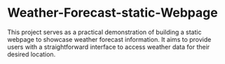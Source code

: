 # Weather-Forecast-static-Webpage
This project serves as a practical demonstration of building a static webpage to showcase weather forecast information. It aims to provide users with a straightforward interface to access weather data for their desired location.
